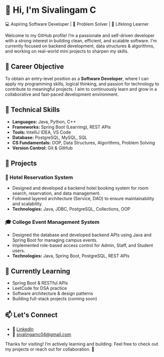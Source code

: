 <!--
**sivalingam2003/sivalingam2003** is a ✨ _special_ ✨ repository because its `README.md` (this file) appears on your GitHub profile.

Here are some ideas to get you started:

-  I’m currently working on ...
- 🌱 I’m currently learning ...
- 👯 I’m looking to collaborate on ...
- 🤔 I’m looking for help with ...
- 💬 Ask me about ...
- 📫 How to reach me: ...
- 😄 Pronouns: ...
- ⚡ Fun fact: ...
-->
# 👋 Hi, I'm Sivalingam C

💻 Aspiring Software Developer | 🚀 Problem Solver | 🌱 Lifelong Learner

Welcome to my GitHub profile! I’m a passionate and self-driven developer with a strong interest in building clean, efficient, and scalable software. I'm currently focused on backend development, data structures & algorithms, and working on real-world mini projects to sharpen my skills.

## 🔭 Career Objective

To obtain an entry-level position as a **Software Developer**, where I can apply my programming skills, logical thinking, and passion for technology to contribute to meaningful projects. I aim to continuously learn and grow in a collaborative and fast-paced development environment.

## 💼 Technical Skills

- **Languages:** Java, Python, C++  
- **Frameworks:** Spring Boot (Learning), REST APIs  
- **Tools:** IntelliJ IDEA, VS Code  
- **Database:** PostgreSQL, MySQL, SQL  
- **CS Fundamentals:** OOP, Data Structures, Algorithms, Problem Solving  
- **Version Control:** Git & GitHub

## 🚀 Projects

### 🏨 Hotel Reservation System
- Designed and developed a backend hotel booking system for room search, reservation, and data management.  
- Followed layered architecture (Service, DAO) to ensure maintainability and scalability.  
- **Technologies:** Java, JDBC, PostgreSQL, Collections, OOP  

### 🎓 College Event Management System
- Designed the database and developed backend APIs using Java and Spring Boot for managing campus events.  
- Implemented role-based access control for Admin, Staff, and Student users.  
- **Technologies:** Java, Spring Boot, PostgreSQL, REST APIs  

## 🌱 Currently Learning

- Spring Boot & RESTful APIs  
- LeetCode for DSA practice  
- Software architecture & design patterns  
- Building full-stack projects (coming soon)

## 📫 Let's Connect

- 🔗 [LinkedIn](https://www.linkedin.com/in/sivalingam-c)  
- 📧 sivalingamc04@gmail.com  

Thanks for visiting! I’m actively learning and building. Feel free to check out my projects or reach out for collaboration. 🙌
